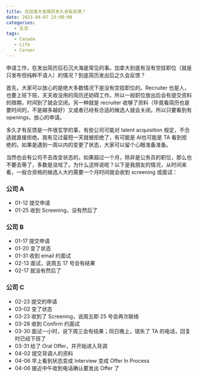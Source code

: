 ```yaml
---
title: 在加拿大发简历多久会有反馈？
date: 2023-04-07 23:00:00
categories:
   - 生活
tags:
   - Canada
   - Life
   - Career
---
```


申请工作，在发出简历后石沉大海是常见的事。加拿大到底有没有空挂职位（就是只发布但纯粹不请人）的情况？到底简历发出后之久会反馈？

首先，大家可以放心的是绝大多数情况下是没有空挂职位的。Recruiter 也是人，也要上班下班，天天收没用的简历还妨碍工作。所以一般职位放出后会有提交资料的限期，时间到了就会交闭。另一种就是 recruiter 收够了资料（毕竟看简历也是要时间的，不是越多越好）又或者已经有合适的候选人就会关闭。所以只要看到有 openings，放心的申请。

多久才有反馈是一件很玄学的事，有些公司可能对 talent acquisition  规定，不合适就直接拒绝。我有见过最短一天就被拒绝了，有可能是 AI也可能是 TA 看到拒绝的。如果是遇到一周以内的变更了状态，大家可以留个心眼准备准备。

当然也会有公司不去改变状态的，如果超过一个月，除非是公务员的职位，那么也不要去等了，多数是没戏了。为什么这样说呢？以下是我朋友的情况，从时间来看，一般合资格的候选人大约需要一个月时间就会收到 screening 或面试：

### 公司 A
- 01-12 提交申请
- 01-25 收到 Screening，没有然后了

### 公司 B
- 01-17 提交申请
- 01-20 变了状态
- 01-31 收到 email 约面试
- 02-13 面试，说周五 17 号会有结果 
- 02-17 就没有然后了

### 公司 C
- 02-23 提交的申请
- 03-02 变了状态
- 03-23 收到了 Screening，说周五即 25 号会再次联络
- 03-28 收到 Confirm 约面试
- 03-30 面试一小时，说下周三会有结果；同日晚上，错失了 TA 的电话，回复时已经下班了
- 03-31 给了 Oral Offer，并开始进入背调
- 04-02 提交背调人的资料
- 04-06 早上看到状态变成 Interview 变成 Offer In Process
- 04-06 接近中午收到电话确认要发出 Offer 了